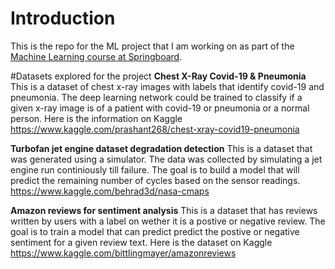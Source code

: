 # Introduction
This is the repo for the ML project that I am working on as part of the [Machine Learning course at Springboard](https://www.springboard.com/courses/ai-machine-learning-career-track).

#Datasets explored for the project
**Chest X-Ray Covid-19 & Pneumonia**
This is a dataset of chest x-ray images with labels that identify covid-19 and pneumonia. The deep learning network could be trained to classify if a given x-ray image is of a patient with covid-19 or pneumonia or a normal person. Here is the information on Kaggle
https://www.kaggle.com/prashant268/chest-xray-covid19-pneumonia

**Turbofan jet engine dataset degradation detection**
This is a dataset that was generated using a simulator. The data was collected by simulating a jet engine run continiously till failure. The goal is to build a model that will predict the remaining number of cycles based on the sensor readings.
https://www.kaggle.com/behrad3d/nasa-cmaps

**Amazon reviews for sentiment analysis**
This is a dataset that has reviews written by users with a label on wether it is a postive or negative review. The goal is to train a model that can predict predict the postive or negative sentiment for a given review text.
Here is the dataset on Kaggle
https://www.kaggle.com/bittlingmayer/amazonreviews 


